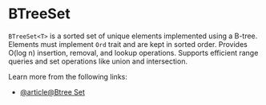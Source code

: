 # BTreeSet

`BTreeSet<T>` is a sorted set of unique elements implemented using a B-tree. Elements must implement `Ord` trait and are kept in sorted order. Provides O(log n) insertion, removal, and lookup operations. Supports efficient range queries and set operations like union and intersection.

Learn more from the following links:

- [@article@Btree Set](https://doc.rust-lang.org/std/collections/struct.BTreeSet.html)